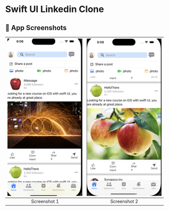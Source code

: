 # Swift UI Linkedin Clone

## 📱 App Screenshots

| ![Screenshot 1](https://github.com/desusmita001/Swift-UI-Linkedin-Clone/blob/main/screenshots/1.png) | ![Screenshot 2](https://github.com/desusmita001/Swift-UI-Linkedin-Clone/blob/main/screenshots/2.png) |
|:--:|:--:|
| Screenshot 1 | Screenshot 2 |

